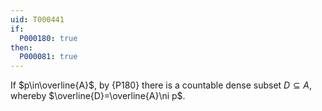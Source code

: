 ```yaml
---
uid: T000441
if:
  P000180: true
then:
  P000081: true
---
```


If $p\in\overline{A}$, by {P180} there is a countable dense subset $D\subseteq A$, whereby $\overline{D}=\overline{A}\ni p$.
